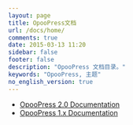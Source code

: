 ```yaml
---
layout: page
title: OpooPress文档
url: /docs/home/
comments: true
date: 2015-03-13 11:20
sidebar: false
footer: false
description: "OpooPress 文档目录。"
keywords: "OpooPress, 主题"
no_english_version: true
---
```


- [OpooPress 2.0 Documentation](/zh/docs/2.0/)
- [OpooPress 1.x Documentation](/zh/docs/overview/)


